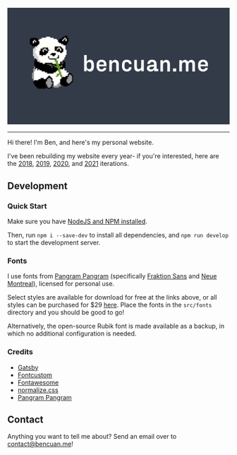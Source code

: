 ![bencuan.me](src/images/og-banner.png)

---

Hi there! I'm Ben, and here's my personal website.

I've been rebuilding my website every year- if you're interested, here are the [2018](https://bencuan.me/2018), [2019](https://bencuan.me/2019), [2020](https://bencuan.me/2020), and [2021](https://bencuan.me/2021) iterations.

## Development

### Quick Start
Make sure you have [NodeJS and NPM installed](https://docs.npmjs.com/downloading-and-installing-node-js-and-npm).

Then, run `npm i --save-dev` to install all dependencies, and `npm run develop` to start the development server.

### Fonts
I use fonts from [Pangram Pangram](https://pangrampangram.com/) (specifically [Fraktion Sans](https://pangrampangram.com/products/fraktion) and [Neue Montreal](https://pangrampangram.com/products/neue-montreal)), licensed for personal use.

Select styles are available for download for free at the links above, or all styles can be purchased for $29 [here](https://pangrampangram.com/products/fsp). Place the fonts in the `src/fonts` directory and you should be good to go!

Alternatively, the open-source Rubik font is made available as a backup, in which no additional configuration is needed.

### Credits
 - [Gatsby](https://www.gatsbyjs.com/)
 - [Fontcustom](https://github.com/FontCustom/fontcustom)
 - [Fontawesome](https://fontawesome.com/)
 - [normalize.css](https://necolas.github.io/normalize.css/)
 - [Pangram Pangram](https://pangrampangram.com/)

## Contact

Anything you want to tell me about? Send an email over to [contact@bencuan.me](mailto:contact@bencuan.me)!